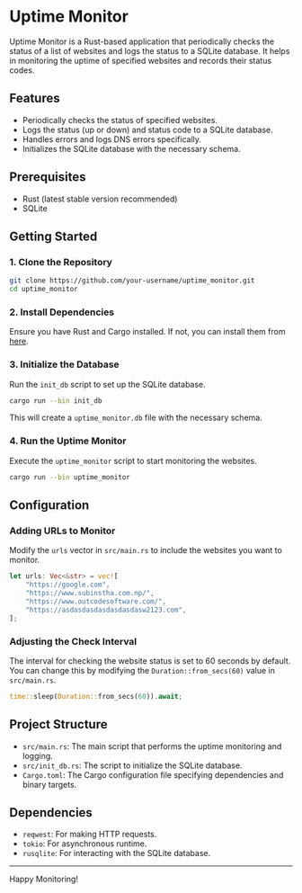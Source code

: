 # Uptime Monitor

Uptime Monitor is a Rust-based application that periodically checks the status of a list of websites and logs the status to a SQLite database. It helps in monitoring the uptime of specified websites and records their status codes.

## Features

- Periodically checks the status of specified websites.
- Logs the status (up or down) and status code to a SQLite database.
- Handles errors and logs DNS errors specifically.
- Initializes the SQLite database with the necessary schema.

## Prerequisites

- Rust (latest stable version recommended)
- SQLite

## Getting Started

### 1. Clone the Repository

```sh
git clone https://github.com/your-username/uptime_monitor.git
cd uptime_monitor
```

### 2. Install Dependencies

Ensure you have Rust and Cargo installed. If not, you can install them from [here](https://www.rust-lang.org/tools/install).

### 3. Initialize the Database

Run the `init_db` script to set up the SQLite database.

```sh
cargo run --bin init_db
```

This will create a `uptime_monitor.db` file with the necessary schema.

### 4. Run the Uptime Monitor

Execute the `uptime_monitor` script to start monitoring the websites.

```sh
cargo run --bin uptime_monitor
```

## Configuration

### Adding URLs to Monitor

Modify the `urls` vector in `src/main.rs` to include the websites you want to monitor.

```rust
let urls: Vec<&str> = vec![
    "https://google.com",
    "https://www.subinstha.com.np/",
    "https://www.outcodesoftware.com/",
    "https://asdasdasdasdasdasdasw2123.com",
];
```

### Adjusting the Check Interval

The interval for checking the website status is set to 60 seconds by default. You can change this by modifying the `Duration::from_secs(60)` value in `src/main.rs`.

```rust
time::sleep(Duration::from_secs(60)).await;
```

## Project Structure

- `src/main.rs`: The main script that performs the uptime monitoring and logging.
- `src/init_db.rs`: The script to initialize the SQLite database.
- `Cargo.toml`: The Cargo configuration file specifying dependencies and binary targets.

## Dependencies

- `reqwest`: For making HTTP requests.
- `tokio`: For asynchronous runtime.
- `rusqlite`: For interacting with the SQLite database.

---

Happy Monitoring!
